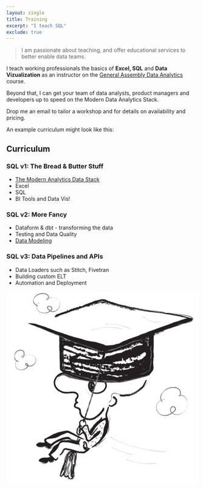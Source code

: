 ```yaml
---
layout: single
title: Training
excerpt: "I teach SQL"
exclude: true
---
```



> I am passionate about teaching, and offer educational services to better enable data teams.

I teach working professionals the basics of **Excel, SQL** and **Data Vizualization** as an instructor on the [General Assembly Data Analytics](https://generalassemb.ly/education/data-analytics) course.

Beyond that, I can get your team of data analysts, product managers and developers up to speed on the Modern Data Analytics Stack.

Drop me an email to tailor a workshop and for details on availability and pricing.

An example curriculum might look like this:

## Curriculum

### SQL v1: The Bread & Butter Stuff
   * [The Modern Analytics Data Stack](https://groupby1.substack.com/p/data-as-a-utility-tool)
   * Excel
   * SQL
   * BI Tools and Data Vis!

### SQL v2: More Fancy
   * Dataform & dbt - transforming the data
   * Testing and Data Quality
   * [Data Modeling](https://www.stitchdata.com/blog/best-practices-for-data-modeling/)
    
### SQL v3: Data Pipelines and APIs
   * Data Loaders such as Stitch, Fivetran
   * Building custom ELT 
   * Automation and Deployment

<img name="absurd.design" src="/assets/images/ad_training.png" alt=""/>

<!-- ## SQL v1.1: The Bread & Butter Stuff

* Anatomy of a SQL statement
* Hands-on SQL Session
* Expressing a business question as set logic
* Types of Database objects
    * Tables/Views
    * Databases/Schemas
* SQL Style Guide

### 1.2 The Modern Analytics Data Stack

* Flipping the T in ETL –> ELT
* MPP databases and how they’re not MySQL
* Distributing, partitioning, clustering data
* Analytical vs Operational Data Demands, Data SLAs
* Loading data incrementally
* Accessing data
* Real-time data, and do really you need it?
* Optimizing for performance, readability, maintainability

### 1.3 Benefits of Dimensional Modeling

* What is a Dimensional Model?
    * Normalization, 3rd Normal Form (3NF)
    * Denormalization
    * Dimensional Modeling: the Goldilocks approach
* Modeling Your Business
    * Customer-Centric Data Models
* Dimension Tables
    * Type 1/2 Slowly-Changing Dimensions
* Fact Tables
* Surrogate Keys, do you need them?

## SQL v2.1: More Fancy

* Data Warehouse Query Strategies
* Analytical Functions
* Moving Averages, Cumulative Totals
* Avoiding count(distinct..)
* Date Spines
* Anti-Joins
* Report Metrics Queries
    * When to actually use a full outer join
* Deduping Data
* Sampling Data
* Min/Max with many columns
* JSON / Nested Arrays

### 2.2 dbt - Data Build Tool

* Anatomy of a dbt Project
* Design Patterns
* Encapsulation and Reuse in SQL and dbt
    * CTEs
    * Macros
    * Models
    * Ephemeral vs persisted
    * Packages
* Data Engineering as Software Development
    * Automated Testing
    * Version Control & Managing the Release Process
* Documentation

## SQL v3: Debugging

* Debugging techniques
    * Troubleshooting lost rows
* Performance tuning
    * Profiler
    * Query Plans -->
